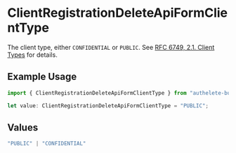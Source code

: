 # ClientRegistrationDeleteApiFormClientType

The client type, either `CONFIDENTIAL` or `PUBLIC`. See [RFC 6749, 2.1. Client Types](https://datatracker.ietf.org/doc/html/rfc6749#section-2.1)
for details.


## Example Usage

```typescript
import { ClientRegistrationDeleteApiFormClientType } from "authelete-bundled/models/operations";

let value: ClientRegistrationDeleteApiFormClientType = "PUBLIC";
```

## Values

```typescript
"PUBLIC" | "CONFIDENTIAL"
```